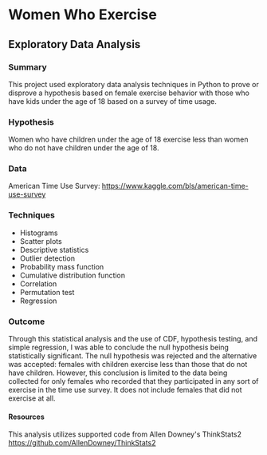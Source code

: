 # Women Who Exercise
## Exploratory Data Analysis

### Summary
This project used exploratory data analysis techniques in Python to prove or disprove a hypothesis based on female exercise behavior with those who have kids under the age of 18 based on a survey of time usage. 

### Hypothesis
Women who have children under the age of 18 exercise less than women who do not have children under the age of 18.

### Data
American Time Use Survey: https://www.kaggle.com/bls/american-time-use-survey

### Techniques

* Histograms
* Scatter plots
* Descriptive statistics
* Outlier detection
* Probability mass function
* Cumulative distribution function
* Correlation
* Permutation test
* Regression

### Outcome
Through this statistical analysis and the use of CDF, hypothesis testing, and simple regression, I was able to conclude the null hypothesis being statistically significant. The null hypothesis was rejected and the alternative was accepted: females with children exercise less than those that do not have children. However, this conclusion is limited to the data being collected for only females who recorded that they participated in any sort of exercise in the time use survey. It does not include females that did not exercise at all.

#### Resources
This analysis utilizes supported code from Allen Downey's ThinkStats2 https://github.com/AllenDowney/ThinkStats2

